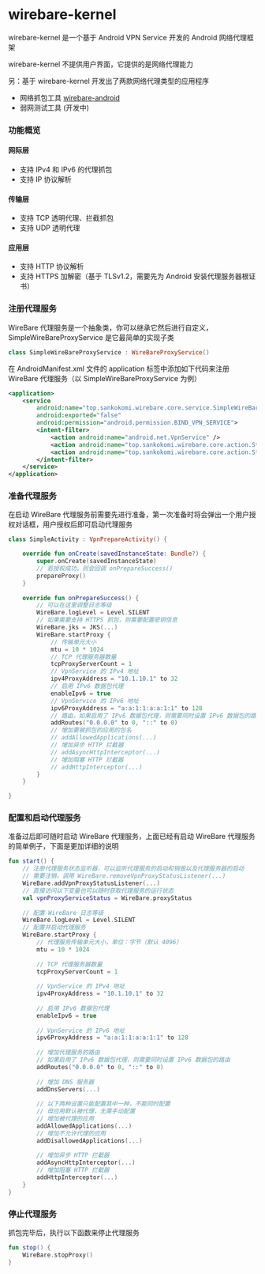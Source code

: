 # wirebare-kernel

wirebare-kernel 是一个基于 Android VPN Service 开发的 Android 网络代理框架

wirebare-kernel 不提供用户界面，它提供的是网络代理能力

另：基于 wirebare-kernel 开发出了两款网络代理类型的应用程序

- 网络抓包工具 [wirebare-android](https://github.com/Kokomi7QAQ/wirebare-android)
- 弱网测试工具 (开发中)


### 功能概览

#### 网际层

- 支持 IPv4 和 IPv6 的代理抓包
- 支持 IP 协议解析

#### 传输层

- 支持 TCP 透明代理、拦截抓包
- 支持 UDP 透明代理

#### 应用层

- 支持 HTTP 协议解析
- 支持 HTTPS 加解密（基于 TLSv1.2，需要先为 Android 安装代理服务器根证书）



### 注册代理服务

WireBare 代理服务是一个抽象类，你可以继承它然后进行自定义，SimpleWireBareProxyService 是它最简单的实现子类

```kotlin
class SimpleWireBareProxyService : WireBareProxyService()
```



在 AndroidManifest.xml 文件的 application 标签中添加如下代码来注册 WireBare 代理服务（以 SimpleWireBareProxyService 为例）

```xml
<application>
    <service
        android:name="top.sankokomi.wirebare.core.service.SimpleWireBareProxyService"
        android:exported="false"
        android:permission="android.permission.BIND_VPN_SERVICE">
        <intent-filter>
            <action android:name="android.net.VpnService" />
            <action android:name="top.sankokomi.wirebare.core.action.Start" />
            <action android:name="top.sankokomi.wirebare.core.action.Stop" />
        </intent-filter>
    </service>
</application>
```



### 准备代理服务

在启动 WireBare 代理服务前需要先进行准备，第一次准备时将会弹出一个用户授权对话框，用户授权后即可启动代理服务

```kotlin
class SimpleActivity : VpnPrepareActivity() {

    override fun onCreate(savedInstanceState: Bundle?) {
        super.onCreate(savedInstanceState)
        // 若授权成功，则会回调 onPrepareSuccess()
        prepareProxy()
    }
    
    override fun onPrepareSuccess() {
        // 可以在这里调整日志等级
        WireBare.logLevel = Level.SILENT
        // 如果需要支持 HTTPS 抓包，则需要配置密钥信息
        WireBare.jks = JKS(...)
        WireBare.startProxy {
            // 传输单元大小
            mtu = 10 * 1024
            // TCP 代理服务器数量
            tcpProxyServerCount = 1
            // VpnService 的 IPv4 地址
            ipv4ProxyAddress = "10.1.10.1" to 32
            // 启用 IPv6 数据包代理
            enableIpv6 = true
            // VpnService 的 IPv6 地址
            ipv6ProxyAddress = "a:a:1:1:a:a:1:1" to 128
            // 路由，如果启用了 IPv6 数据包代理，则需要同时设置 IPv6 数据包的路由
            addRoutes("0.0.0.0" to 0, "::" to 0)
            // 增加要被抓包的应用的包名
            // addAllowedApplications(...)
            // 增加异步 HTTP 拦截器
            // addAsyncHttpInterceptor(...)
            // 增加阻塞 HTTP 拦截器
            // addHttpInterceptor(...)
        }
    }

}
```



### 配置和启动代理服务

准备过后即可随时启动 WireBare 代理服务，上面已经有启动 WireBare 代理服务的简单例子，下面是更加详细的说明

```kotlin
fun start() {
    // 注册代理服务状态监听器，可以监听代理服务的启动和销毁以及代理服务器的启动
    // 需要注销，调用 WireBare.removeVpnProxyStatusListener(...)
    WireBare.addVpnProxyStatusListener(...)
    // 直接访问以下变量也可以随时获取代理服务的运行状态
    val vpnProxyServiceStatus = WireBare.proxyStatus
    
    // 配置 WireBare 日志等级
    WireBare.logLevel = Level.SILENT
    // 配置并启动代理服务
    WireBare.startProxy {
        // 代理服务传输单元大小，单位：字节（默认 4096）
        mtu = 10 * 1024
        
        // TCP 代理服务器数量
        tcpProxyServerCount = 1
        
        // VpnService 的 IPv4 地址
        ipv4ProxyAddress = "10.1.10.1" to 32
        
        // 启用 IPv6 数据包代理
        enableIpv6 = true
        
        // VpnService 的 IPv6 地址
        ipv6ProxyAddress = "a:a:1:1:a:a:1:1" to 128
        
        // 增加代理服务的路由
        // 如果启用了 IPv6 数据包代理，则需要同时设置 IPv6 数据包的路由
        addRoutes("0.0.0.0" to 0, "::" to 0)
        
        // 增加 DNS 服务器
        addDnsServers(...)
        
        // 以下两种设置只能配置其中一种，不能同时配置
        // 母应用默认被代理，无需手动配置
        // 增加被代理的应用
        addAllowedApplications(...)
        // 增加不允许代理的应用
        addDisallowedApplications(...)
        
        // 增加异步 HTTP 拦截器
        addAsyncHttpInterceptor(...)
        // 增加阻塞 HTTP 拦截器
        addHttpInterceptor(...)
    }
}
```



### 停止代理服务

抓包完毕后，执行以下函数来停止代理服务

```kotlin
fun stop() {
    WireBare.stopProxy()
}
```

